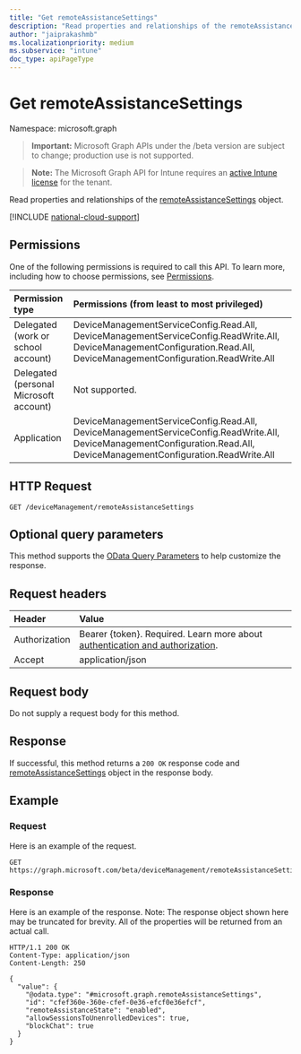 ```yaml
---
title: "Get remoteAssistanceSettings"
description: "Read properties and relationships of the remoteAssistanceSettings object."
author: "jaiprakashmb"
ms.localizationpriority: medium
ms.subservice: "intune"
doc_type: apiPageType
---
```


# Get remoteAssistanceSettings

Namespace: microsoft.graph

> **Important:** Microsoft Graph APIs under the /beta version are subject to change; production use is not supported.

> **Note:** The Microsoft Graph API for Intune requires an [active Intune license](https://go.microsoft.com/fwlink/?linkid=839381) for the tenant.

Read properties and relationships of the [remoteAssistanceSettings](../resources/intune-remoteassistance-remoteassistancesettings.md) object.

[!INCLUDE [national-cloud-support](../../includes/all-clouds.md)]

## Permissions
One of the following permissions is required to call this API. To learn more, including how to choose permissions, see [Permissions](/graph/permissions-reference).

|Permission type|Permissions (from least to most privileged)|
|:---|:---|
|Delegated (work or school account)|DeviceManagementServiceConfig.Read.All, DeviceManagementServiceConfig.ReadWrite.All, DeviceManagementConfiguration.Read.All, DeviceManagementConfiguration.ReadWrite.All|
|Delegated (personal Microsoft account)|Not supported.|
|Application|DeviceManagementServiceConfig.Read.All, DeviceManagementServiceConfig.ReadWrite.All, DeviceManagementConfiguration.Read.All, DeviceManagementConfiguration.ReadWrite.All|

## HTTP Request
<!-- {
  "blockType": "ignored"
}
-->
``` http
GET /deviceManagement/remoteAssistanceSettings
```

## Optional query parameters
This method supports the [OData Query Parameters](/graph/query-parameters) to help customize the response.

## Request headers
|Header|Value|
|:---|:---|
|Authorization|Bearer {token}. Required. Learn more about [authentication and authorization](/graph/auth/auth-concepts).|
|Accept|application/json|

## Request body
Do not supply a request body for this method.

## Response
If successful, this method returns a `200 OK` response code and [remoteAssistanceSettings](../resources/intune-remoteassistance-remoteassistancesettings.md) object in the response body.

## Example

### Request
Here is an example of the request.
``` http
GET https://graph.microsoft.com/beta/deviceManagement/remoteAssistanceSettings
```

### Response
Here is an example of the response. Note: The response object shown here may be truncated for brevity. All of the properties will be returned from an actual call.
``` http
HTTP/1.1 200 OK
Content-Type: application/json
Content-Length: 250

{
  "value": {
    "@odata.type": "#microsoft.graph.remoteAssistanceSettings",
    "id": "cfef360e-360e-cfef-0e36-efcf0e36efcf",
    "remoteAssistanceState": "enabled",
    "allowSessionsToUnenrolledDevices": true,
    "blockChat": true
  }
}
```
